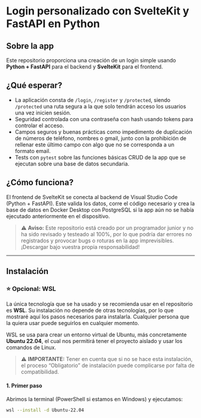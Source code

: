 # Login personalizado con SvelteKit y FastAPI en Python

## Sobre la app

Este repositorio proporciona una creación de un login simple usando **Python + FastAPI** para el backend y **SvelteKit** para el frontend.

## ¿Qué esperar?

- La aplicación consta de `/login`, `/register` y `/protected`, siendo `/protected` una ruta segura a la que solo tendrán acceso los usuarios una vez inicien sesión.
- Seguridad controlada con una contraseña con hash usando tokens para controlar el acceso.
- Campos seguros y buenas prácticas como impedimento de duplicación de números de teléfono, nombres o gmail, junto con la prohibición de rellenar este último campo con algo que no se corresponda a un formato email.
- Tests con `pytest` sobre las funciones básicas CRUD de la app que se ejecutan sobre una base de datos secundaria.

## ¿Cómo funciona?

El frontend de SvelteKit se conecta al backend de Visual Studio Code (Python + FastAPI). Este valida los datos, corre el código necesario y crea la base de datos en Docker Desktop con PostgreSQL si la app aún no se había ejecutado anteriormente en el dispositivo.

> ⚠️ **Aviso:** Este repositorio está creado por un programador junior y no ha sido revisado y testeado al 100%, por lo que podría dar errores no registrados y provocar bugs o roturas en la app imprevisibles. ¡Descargar bajo vuestra propia responsabilidad!

---

## Instalación

### ⭐ Opcional: WSL

La única tecnología que se ha usado y se recomienda usar en el repositorio es **WSL**. Su instalación no depende de otras tecnologías, por lo que mostraré aquí los pasos necesarios para instalarla. Cualquier persona que la quiera usar puede seguirlos en cualquier momento.

WSL se usa para crear un entorno virtual de Ubuntu, más concretamente **Ubuntu 22.04**, el cual nos permitirá tener el proyecto aislado y usar los comandos de Linux.

> ⚠️ **IMPORTANTE:** Tener en cuenta que si no se hace esta instalación, el proceso “Obligatorio” de instalación puede complicarse por falta de compatibilidad.

#### 1. Primer paso

Abrimos la terminal (PowerShell si estamos en Windows) y ejecutamos:
```bash
wsl --install -d Ubuntu-22.04
